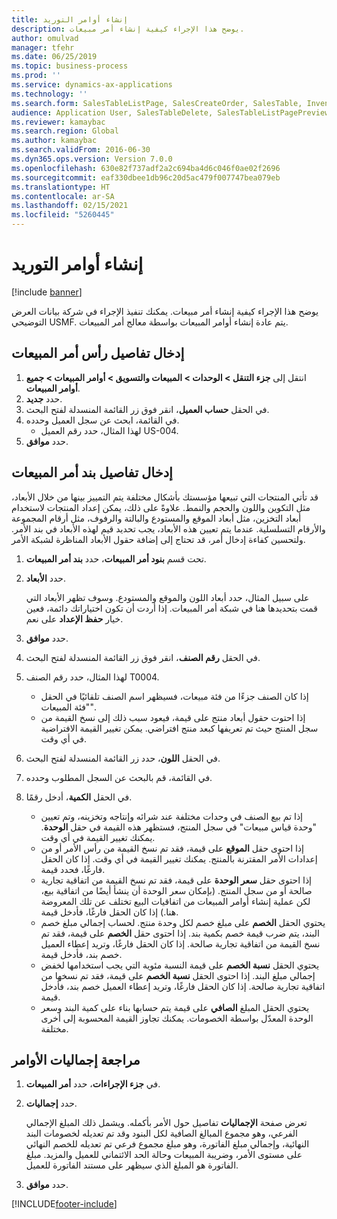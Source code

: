 ```yaml
---
title: إنشاء أوامر التوريد
description: يوضح هذا الإجراء كيفية إنشاء أمر مبيعات.
author: omulvad
manager: tfehr
ms.date: 06/25/2019
ms.topic: business-process
ms.prod: ''
ms.service: dynamics-ax-applications
ms.technology: ''
ms.search.form: SalesTableListPage, SalesCreateOrder, SalesTable, InventDimParmFixed, InventProductDimensionLookup, SalesTotals
audience: Application User, SalesTableDelete, SalesTableListPagePreviewPage, SalesUpdateRemain
ms.reviewer: kamaybac
ms.search.region: Global
ms.author: kamaybac
ms.search.validFrom: 2016-06-30
ms.dyn365.ops.version: Version 7.0.0
ms.openlocfilehash: 630e82f737adf2a2c694ba4d6c046f0ae02f2696
ms.sourcegitcommit: eaf330dbee1db96c20d5ac479f007747bea079eb
ms.translationtype: HT
ms.contentlocale: ar-SA
ms.lasthandoff: 02/15/2021
ms.locfileid: "5260445"
---
```

# <a name="create-sales-orders"></a>إنشاء أوامر التوريد

[!include [banner](../../includes/banner.md)]

يوضح هذا الإجراء كيفية إنشاء أمر مبيعات. يمكنك تنفيذ الإجراء في شركة بيانات العرض التوضيحي USMF. يتم عادة إنشاء أوامر المبيعات بواسطة معالج أمر المبيعات. 

## <a name="enter-sales-order-header-details"></a>إدخال تفاصيل رأس أمر المبيعات
1. انتقل إلى **جزء التنقل > الوحدات > المبيعات والتسويق > أوامر المبيعات > جميع أوامر المبيعات**.
2. حدد **جديد**.
3. في الحقل **حساب العميل**، انقر فوق زر القائمة المنسدلة لفتح البحث.
4. في القائمة، ابحث عن سجل العميل وحدده.
    - لهذا المثال، حدد رقم العميل US-004.  
5. حدد **موافق**.

## <a name="enter-sales-order-line-details"></a>إدخال تفاصيل بند أمر المبيعات
    
قد تأتي المنتجات التي تبيعها مؤسستك بأشكال مختلفة يتم التمييز بينها من خلال الأبعاد، مثل التكوين واللون والحجم والنمط. علاوةً على ذلك، يمكن إعداد المنتجات لاستخدام أبعاد التخزين، مثل أبعاد الموقع والمستودع والبالتة‬ والرفوف، مثل أرقام المجموعة والأرقام التسلسلية. عندما يتم تعيين هذه الأبعاد، يجب تحديد قيم لهذه الأبعاد في بند الأمر. ولتحسين كفاءة إدخال أمر، قد تحتاج إلى إضافة حقول الأبعاد المناظرة لشبكة الأمر.
    
1. تحت قسم **بنود أمر المبيعات**، حدد **بند أمر المبيعات**.
2. حدد **الأبعاد**.
    
    على سبيل المثال، حدد أبعاد اللون والموقع والمستودع. وسوف تظهر الأبعاد التي قمت بتحديدها هنا في شبكة أمر المبيعات. إذا أردت أن تكون اختياراتك دائمة، فعين خيار **حفظ الإعداد** على نعم.
    
3. حدد **موافق**.
4. في الحقل **رقم الصنف**، انقر فوق زر القائمة المنسدلة لفتح البحث.
5. لهذا المثال، حدد رقم الصنف T0004.
    - إذا كان الصنف جزءًا من فئة مبيعات، فسيظهر اسم الصنف تلقائيًا في الحقل "فئة المبيعات".  
    - إذا احتوت حقول أبعاد منتج على قيمة، فيعود سبب ذلك إلى نسخ القيمة من سجل المنتج حيث تم تعريفها كبعد منتج افتراضي. يمكن تغيير القيمة الافتراضية في أي وقت.   
6. في الحقل **اللون**، حدد زر القائمة المنسدلة لفتح البحث.
7. في القائمة، قم بالبحث عن السجل المطلوب وحدده.
8. في الحقل **الكمية**، أدخل رقمًا.
    - إذا تم بيع الصنف في وحدات مختلفة عند شرائه وإنتاجه وتخزينه، وتم تعيين "وحدة قياس مبيعات" في سجل المنتج، فستظهر هذه القيمة في حقل **الوحدة**. يمكنك تغيير القيمة في أي وقت.   
    - إذا احتوى حقل **الموقع** على قيمة، فقد تم نسخ القيمة من رأس الأمر أو من إعدادات الأمر المقترنة بالمنتج. يمكنك تغيير القيمة في أي وقت. إذا كان الحقل فارغًا، فحدد قيمة.   
    - إذا احتوى حقل **سعر الوحدة** على قيمة، فقد تم نسخ القيمة من اتفاقية تجارية صالحة أو من سجل المنتج. (بإمكان سعر الوحدة أن ينشأ أيضًا من اتفاقية بيع، لكن عملية إنشاء أوامر المبيعات من اتفاقيات البيع تختلف عن تلك المعروضة هنا.) إذا كان الحقل فارغًا، فأدخل قيمة.   
    - يحتوي الحقل **الخصم** على مبلغ خصم لكل وحدة منتج. لحساب إجمالي مبلغ خصم البند، يتم ضرب قيمة خصم بكمية بند. إذا احتوى حقل **الخصم** على قيمة، فقد تم نسخ القيمة من اتفاقية تجارية صالحة. إذا كان الحقل فارغًا، وتريد إعطاء العميل خصم بند، فأدخل قيمة.  
    - يحتوي الحقل **نسبة الخصم** على قيمة النسبة مئوية التي يجب استخدامها لخفض إجمالي مبلغ البند.  إذا احتوى الحقل **نسبة الخصم** على قيمة، فقد تم نسخها من اتفاقية تجارية صالحة. إذا كان الحقل فارغًا، وتريد إعطاء العميل خصم بند، فأدخل قيمة. 
    - يحتوي الحقل المبلغ **الصافي** على قيمة يتم حسابها بناء على كمية البند وسعر الوحدة المعدّل بواسطة الخصومات.  يمكنك تجاوز القيمة المحسوبة إلى أخرى مختلفة.  

## <a name="review-the-order-totals"></a>مراجعة إجماليات الأوامر
1. في **جزء الإجراءات**، حدد **أمر المبيعات**.
2. حدد **إجماليات**.
    
    تعرض صفحة **الإجماليات** تفاصيل حول الأمر بأكمله. ويشمل ذلك المبلغ الإجمالي الفرعي، وهو مجموع المبالغ الصافية لكل البنود وقد تم تعديله لخصومات البند النهائية، وإجمالي مبلغ الفاتورة، وهو مبلغ مجموع فرعي تم تعديله للخصم النهائي على مستوى الأمر، وضريبة المبيعات وحالة الحد الائتماني للعميل والمزيد. مبلغ الفاتورة هو المبلغ الذي سيظهر على مستند الفاتورة للعميل.  
    
3. حدد **موافق**.


[!INCLUDE[footer-include](../../../includes/footer-banner.md)]